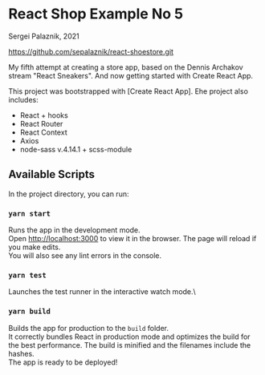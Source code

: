 # React Shop Example No 5

Sergei Palaznik, 2021

https://github.com/sepalaznik/react-shoestore.git

My fifth attempt at creating a store app, based on the Dennis Archakov stream "React Sneakers".
And now getting started with Create React App.

This project was bootstrapped with [Create React App].
Еhe project also includes:
- React + hooks
- React Router
- React Context
- Axios
- node-sass v.4.14.1 + scss-module

## Available Scripts
In the project directory, you can run:

### `yarn start`
Runs the app in the development mode.\
Open [http://localhost:3000](http://localhost:3000) to view it in the browser.
The page will reload if you make edits.\
You will also see any lint errors in the console.

### `yarn test`
Launches the test runner in the interactive watch mode.\

### `yarn build`
Builds the app for production to the `build` folder.\
It correctly bundles React in production mode and optimizes the build for the best performance.
The build is minified and the filenames include the hashes.\
The app is ready to be deployed!

